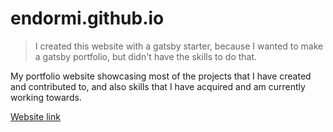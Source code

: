 # endormi.github.io

> I created this website with a gatsby starter, because I wanted to make a gatsby portfolio, but didn't have the skills to do that. 

My portfolio website showcasing most of the projects that I have created and contributed to, and also skills that I have acquired and am currently working towards.

[Website link](https://endormi.io/)
